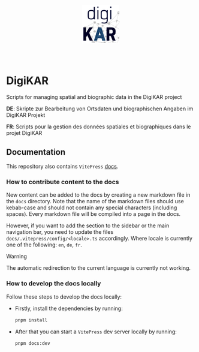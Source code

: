 <div style="display:flex;justify-content:center;padding-bottom:3em;">
  <img src="./DigiKAR_logo-small.png" alt="DigiKAR" width="100"/>
</div>

# DigiKAR

Scripts for managing spatial and biographic data in the DigiKAR project

**DE**: Skripte zur Bearbeitung von Ortsdaten und biographischen Angaben im DigiKAR Projekt

**FR**: Scripts pour la gestion des données spatiales et biographiques dans le projet DigiKAR

## Documentation

This repository also contains `VitePress` [docs](https://ieg-dhr.github.io/DigiKAR/).

### How to contribute content to the docs

New content can be added to the docs by creating a new markdown file in the `docs` directory.
Note that the name of the markdown files should use kebab-case and should not contain any special characters (including spaces).
Every markdown file will be compiled into a page in the docs.

However, if you want to add the section to the sidebar or the main navigation bar, you need to update the files `docs/.vitepress/config/<locale>.ts` accordingly. Where locale is currently one of the following: `en`, `de`, `fr`.

> [!WARNING]
> The automatic redirection to the current language is currently not working.

### How to develop the docs locally

Follow these steps to develop the docs locally:

- Firstly, install the dependencies by running:

  ```bash
  pnpm install
  ```

- After that you can start a `VitePress` dev server locally by running:

  ```bash
  pnpm docs:dev
  ```
